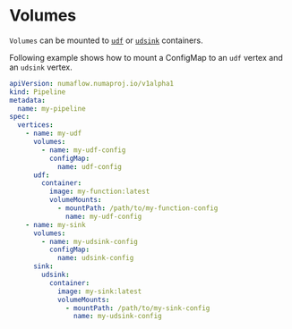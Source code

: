 # Volumes

`Volumes` can be mounted to [`udf`](./user-defined-functions.md) or [`udsink`](./sinks/user-defined-sinks.md) containers.

Following example shows how to mount a ConfigMap to an `udf` vertex and an `udsink` vertex.

```yaml
apiVersion: numaflow.numaproj.io/v1alpha1
kind: Pipeline
metadata:
  name: my-pipeline
spec:
  vertices:
    - name: my-udf
      volumes:
        - name: my-udf-config
          configMap:
            name: udf-config
      udf:
        container:
          image: my-function:latest
          volumeMounts:
            - mountPath: /path/to/my-function-config
              name: my-udf-config
    - name: my-sink
      volumes:
        - name: my-udsink-config
          configMap:
            name: udsink-config
      sink:
        udsink:
          container:
            image: my-sink:latest
            volumeMounts:
              - mountPath: /path/to/my-sink-config
                name: my-udsink-config
```
